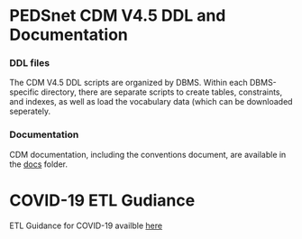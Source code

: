 # PEDSnet CDM V4.5 DDL and Documentation

### DDL files

The CDM V4.5 DDL scripts are organized by DBMS. Within each DBMS-specific directory, there are separate scripts to create tables, constraints, and indexes, as well as load the vocabulary data (which can be downloaded seperately.

### Documentation

CDM documentation, including the conventions document, are available in the [docs](https://github.com/PEDSnet/Data_Models_Public/blob/master/PEDSnet/docs) folder.


# COVID-19 ETL Gudiance

ETL Guidance for COVID-19 availble [here](https://github.com/PEDSnet/Data_Models_Public/blob/master/PEDSnet/docs/COVID-19%20Cohort.md)

